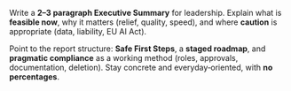 Write a **2–3 paragraph Executive Summary** for leadership.
Explain what is **feasible now**, why it matters (relief, quality, speed),
and where **caution** is appropriate (data, liability, EU AI Act).

Point to the report structure: **Safe First Steps**, a **staged roadmap**,
and **pragmatic compliance** as a working method (roles, approvals, documentation, deletion).
Stay concrete and everyday‑oriented, with **no percentages**.
